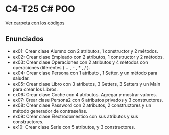 # C4-T25 C# POO

[Ver carpeta con los códigos](https://github.com/santiarroyave/sao-fe-gc-ejercicios-c4-T25-c-sharp-POO-08-2023/tree/main/T25-C-Sharp-POO)

## Enunciados
- ex01: Crear clase Alumno con 2 atributos, 1 constructor y 2 métodos.
- ex02: Crear clase Empleado con 2 atributos, 1 constructor y 2 métodos.
- ex03: Crear clase Operaciones con 2 atributos y 4 métodos con operaciones diferentes ( + , - , * , / ).
- ex04: Crear clase Persona con 1 atributo , 1 Setter, y un método para saludar.
- ex05: Crear clase Libro con 3 atributos, 3 Getters, 3 Setters y un Main para crear los Libros.
- ex06: Crear clase Coche con 4 atributos. Agregar y mostrar valores.
- ex07: Crear clase Persona2 con 6 atributos privados y 3 constructores.
- ex08: Crear clase Password con 2 atributos, 2 constructores y un método generador de contraseñas.
- ex09: Crear clase Electrodomestico con sus atributos y sus constructores.
- ex10: Crear clase Serie con 5 atributos, y 3 constructores.